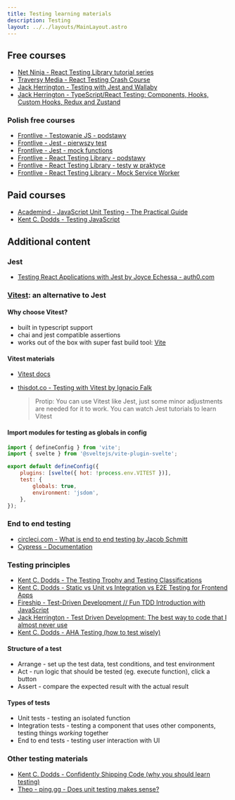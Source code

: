 ```yaml
---
title: Testing learning materials
description: Testing
layout: ../../layouts/MainLayout.astro
---
```


## Free courses

- [Net Ninja - React Testing Library tutorial series](https://www.youtube.com/watch?v=7dTTFW7yACQ&list=PL4cUxeGkcC9gm4_-5UsNmLqMosM-dzuvQ)
- [Traversy Media - React Testing Crash Course](https://www.youtube.com/watch?v=OVNjsIto9xM)
- [Jack Herrington - Testing with Jest and Wallaby](https://www.youtube.com/watch?v=FC5gM49xQPE)
- [Jack Herrington - TypeScript/React Testing: Components, Hooks, Custom Hooks, Redux and Zustand](https://www.youtube.com/watch?v=bvdHVxqjv80)

### Polish free courses

- [Frontlive - Testowanie JS - podstawy](https://frontlive.pl/blog/podstawy-testowania)
- [Frontlive - Jest - pierwszy test](https://frontlive.pl/blog/jest-pierwszy-test)
- [Frontlive - Jest - mock functions](https://frontlive.pl/blog/jest-mockowanie)
- [Frontlive - React Testing Library - podstawy](https://frontlive.pl/blog/react-testing-library-podstawy)
- [Frontlive - React Testing Library - testy w praktyce](https://frontlive.pl/blog/react-testing-library-testy-w-praktyce)
- [Frontlive - React Testing Library - Mock Service Worker](https://frontlive.pl/blog/react-testing-library-msw)

## Paid courses

- [Academind - JavaScript Unit Testing - The Practical Guide](https://www.udemy.com/course/javascript-unit-testing-the-practical-guide/)
- [Kent C. Dodds - Testing JavaScript](https://testingjavascript.com/)

## Additional content

### Jest

- [Testing React Applications with Jest by Joyce Echessa - auth0.com](https://auth0.com/blog/testing-react-applications-with-jest/)

### [Vitest](https://vitest.dev/): an alternative to Jest

#### Why choose Vitest?

- built in typescript support
- chai and jest compatible assertions
- works out of the box with super fast build tool: [Vite](https://vitejs.dev/)

#### Vitest materials

- [Vitest docs](https://vitest.dev/)
- [thisdot.co - Testing with Vitest by Ignacio Falk](https://www.thisdot.co/blog/testing-with-vitest)

  > Protip: You can use Vitest like Jest, just some minor adjustments are needed for it to work. You can watch Jest tutorials to learn Vitest

#### Import modules for testing as globals in config

```js
import { defineConfig } from 'vite';
import { svelte } from '@sveltejs/vite-plugin-svelte';

export default defineConfig({
	plugins: [svelte({ hot: !process.env.VITEST })],
	test: {
		globals: true,
		environment: 'jsdom',
	},
});
```

### End to end testing

- [circleci.com - What is end to end testing by Jacob Schmitt](https://circleci.com/blog/what-is-end-to-end-testing/#c-consent-modal)
- [Cypress - Documentation](https://docs.cypress.io/)

### Testing principles

- [Kent C. Dodds - The Testing Trophy and Testing Classifications](https://kentcdodds.com/blog/the-testing-trophy-and-testing-classifications)
- [Kent C. Dodds - Static vs Unit vs Integration vs E2E Testing for Frontend Apps](https://kentcdodds.com/blog/static-vs-unit-vs-integration-vs-e2e-tests)
- [Fireship - Test-Driven Development // Fun TDD Introduction with JavaScript](https://www.youtube.com/watch?v=Jv2uxzhPFl4)
- [Jack Herrington - Test Driven Development: The best way to code that I almost never use](https://www.youtube.com/watch?v=EH9Suo_J4Ks)
- [Kent C. Dodds - AHA Testing (how to test wisely)](https://kentcdodds.com/blog/aha-testing)

#### Structure of a test

- Arrange - set up the test data, test conditions, and test environment
- Act - run logic that should be tested (eg. execute function), click a button
- Assert - compare the expected result with the actual result

#### Types of tests

- Unit tests - testing an isolated function
- Integration tests - testing a component that uses other components, testing things _working_ together
- End to end tests - testing user interaction with UI

### Other testing materials

- [Kent C. Dodds - Confidently Shipping Code (why you should learn testing)](https://kentcdodds.com/blog/confidently-shipping-code)
- [Theo - ping.gg - Does unit testing makes sense?](https://www.youtube.com/watch?v=ZGKGb109-I4)
